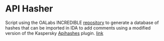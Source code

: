 # API Hasher

Script using the OALabs INCREDIBLE [repository](https://github.com/OALabs/hashdb/tree/main/algorithms) to generate a database of hashes that can be imported in IDA to add comments using a modified version of the Kaspersky [Apihashes](https://github.com/KasperskyLab/Apihashes) plugin. [link](/projects/AntiDissasembly/APIhasher)